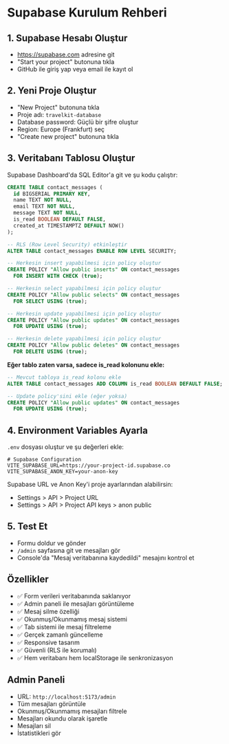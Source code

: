 # Supabase Kurulum Rehberi

## 1. Supabase Hesabı Oluştur
- https://supabase.com adresine git
- "Start your project" butonuna tıkla
- GitHub ile giriş yap veya email ile kayıt ol

## 2. Yeni Proje Oluştur
- "New Project" butonuna tıkla
- Proje adı: `travelkit-database`
- Database password: Güçlü bir şifre oluştur
- Region: Europe (Frankfurt) seç
- "Create new project" butonuna tıkla

## 3. Veritabanı Tablosu Oluştur
Supabase Dashboard'da SQL Editor'a git ve şu kodu çalıştır:

```sql
CREATE TABLE contact_messages (
  id BIGSERIAL PRIMARY KEY,
  name TEXT NOT NULL,
  email TEXT NOT NULL,
  message TEXT NOT NULL,
  is_read BOOLEAN DEFAULT FALSE,
  created_at TIMESTAMPTZ DEFAULT NOW()
);

-- RLS (Row Level Security) etkinleştir
ALTER TABLE contact_messages ENABLE ROW LEVEL SECURITY;

-- Herkesin insert yapabilmesi için policy oluştur
CREATE POLICY "Allow public inserts" ON contact_messages
  FOR INSERT WITH CHECK (true);

-- Herkesin select yapabilmesi için policy oluştur
CREATE POLICY "Allow public selects" ON contact_messages
  FOR SELECT USING (true);

-- Herkesin update yapabilmesi için policy oluştur
CREATE POLICY "Allow public updates" ON contact_messages
  FOR UPDATE USING (true);

-- Herkesin delete yapabilmesi için policy oluştur
CREATE POLICY "Allow public deletes" ON contact_messages
  FOR DELETE USING (true);
```

**Eğer tablo zaten varsa, sadece is_read kolonunu ekle:**

```sql
-- Mevcut tabloya is_read kolonu ekle
ALTER TABLE contact_messages ADD COLUMN is_read BOOLEAN DEFAULT FALSE;

-- Update policy'sini ekle (eğer yoksa)
CREATE POLICY "Allow public updates" ON contact_messages
  FOR UPDATE USING (true);
```

## 4. Environment Variables Ayarla
`.env` dosyası oluştur ve şu değerleri ekle:

```env
# Supabase Configuration
VITE_SUPABASE_URL=https://your-project-id.supabase.co
VITE_SUPABASE_ANON_KEY=your-anon-key
```

Supabase URL ve Anon Key'i proje ayarlarından alabilirsin:
- Settings > API > Project URL
- Settings > API > Project API keys > anon public

## 5. Test Et
- Formu doldur ve gönder
- `/admin` sayfasına git ve mesajları gör
- Console'da "Mesaj veritabanına kaydedildi" mesajını kontrol et

## Özellikler
- ✅ Form verileri veritabanında saklanıyor
- ✅ Admin paneli ile mesajları görüntüleme
- ✅ Mesaj silme özelliği
- ✅ Okunmuş/Okunmamış mesaj sistemi
- ✅ Tab sistemi ile mesaj filtreleme
- ✅ Gerçek zamanlı güncelleme
- ✅ Responsive tasarım
- ✅ Güvenli (RLS ile korumalı)
- ✅ Hem veritabanı hem localStorage ile senkronizasyon

## Admin Paneli
- URL: `http://localhost:5173/admin`
- Tüm mesajları görüntüle
- Okunmuş/Okunmamış mesajları filtrele
- Mesajları okundu olarak işaretle
- Mesajları sil
- İstatistikleri gör
